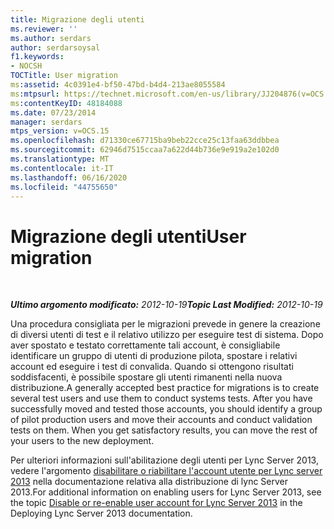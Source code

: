 ```yaml
---
title: Migrazione degli utenti
ms.reviewer: ''
ms.author: serdars
author: serdarsoysal
f1.keywords:
- NOCSH
TOCTitle: User migration
ms:assetid: 4c0391e4-bf50-47bd-b4d4-213ae8055584
ms:mtpsurl: https://technet.microsoft.com/en-us/library/JJ204876(v=OCS.15)
ms:contentKeyID: 48184088
ms.date: 07/23/2014
manager: serdars
mtps_version: v=OCS.15
ms.openlocfilehash: d71330ce67715ba9beb22cce25c13faa63ddbbea
ms.sourcegitcommit: 62946d7515ccaa7a622d44b736e9e919a2e102d0
ms.translationtype: MT
ms.contentlocale: it-IT
ms.lasthandoff: 06/16/2020
ms.locfileid: "44755650"
---
```

<div data-xmlns="http://www.w3.org/1999/xhtml">

<div class="topic" data-xmlns="http://www.w3.org/1999/xhtml" data-msxsl="urn:schemas-microsoft-com:xslt" data-cs="https://msdn.microsoft.com/">

<div data-asp="https://msdn2.microsoft.com/asp">

# <a name="user-migration"></a><span data-ttu-id="f2491-102">Migrazione degli utenti</span><span class="sxs-lookup"><span data-stu-id="f2491-102">User migration</span></span>

</div>

<div id="mainSection">

<div id="mainBody">

<span> </span>

<span data-ttu-id="f2491-103">_**Ultimo argomento modificato:** 2012-10-19_</span><span class="sxs-lookup"><span data-stu-id="f2491-103">_**Topic Last Modified:** 2012-10-19_</span></span>

<span data-ttu-id="f2491-p101">Una procedura consigliata per le migrazioni prevede in genere la creazione di diversi utenti di test e il relativo utilizzo per eseguire test di sistema. Dopo aver spostato e testato correttamente tali account, è consigliabile identificare un gruppo di utenti di produzione pilota, spostare i relativi account ed eseguire i test di convalida. Quando si ottengono risultati soddisfacenti, è possibile spostare gli utenti rimanenti nella nuova distribuzione.</span><span class="sxs-lookup"><span data-stu-id="f2491-p101">A generally accepted best practice for migrations is to create several test users and use them to conduct systems tests. After you have successfully moved and tested those accounts, you should identify a group of pilot production users and move their accounts and conduct validation tests on them. When you get satisfactory results, you can move the rest of your users to the new deployment.</span></span>

<span data-ttu-id="f2491-107">Per ulteriori informazioni sull'abilitazione degli utenti per Lync Server 2013, vedere l'argomento [disabilitare o riabilitare l'account utente per Lync server 2013](lync-server-2013-disable-or-re-enable-user-account-for-lync-server.md) nella documentazione relativa alla distribuzione di lync Server 2013.</span><span class="sxs-lookup"><span data-stu-id="f2491-107">For additional information on enabling users for Lync Server 2013, see the topic [Disable or re-enable user account for Lync Server 2013](lync-server-2013-disable-or-re-enable-user-account-for-lync-server.md) in the Deploying Lync Server 2013 documentation.</span></span>

</div>

<span> </span>

</div>

</div>

</div>

